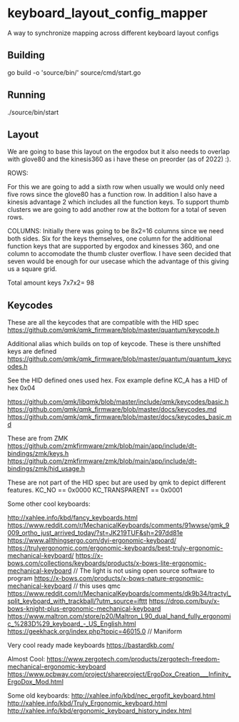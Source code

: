 # keyboard_layout_config_mapper
A way to synchronize mapping across different keyboard layout configs

## Building
go build -o 'source/bin/' source/cmd/start.go

## Running

./source/bin/start

## Layout

We are going to base this layout on the ergodox but it also needs to overlap with glove80 and the kinesis360 as i have these on preorder (as of 2022) :). 


ROWS:

For this we are going to add a sixth row when usually we would only need five rows since the glove80 has a function row. In addition I also have a kinesis advantage 2 which includes all the function keys. To support thumb clusters we are going to add another row at the bottom for a total of seven rows. 


COLUMNS:
Initially there was going to be 8x2=16 columns since we need both sides. Six for the keys themselves, one column for the additional function keys that are supported by ergodox and kinesses 360, and one column to accomodate the thumb cluster overflow.
I have seen decided that seven would be enough for our usecase which the advantage of this giving us a square grid. 

Total amount keys 7x7x2= 98

## Keycodes

These are all the keycodes that are compatible with the HID spec
https://github.com/qmk/qmk_firmware/blob/master/quantum/keycode.h


Additional alias which builds on top of keycode. These is there unshifted keys are defined
https://github.com/qmk/qmk_firmware/blob/master/quantum/quantum_keycodes.h

See the HID defined ones used hex. Fox example define KC_A has a HID of hex 0x04

https://github.com/qmk/libqmk/blob/master/include/qmk/keycodes/basic.h
https://github.com/qmk/qmk_firmware/blob/master/docs/keycodes.md
https://github.com/qmk/qmk_firmware/blob/master/docs/keycodes_basic.md


These are from ZMK
https://github.com/zmkfirmware/zmk/blob/main/app/include/dt-bindings/zmk/keys.h
https://github.com/zmkfirmware/zmk/blob/main/app/include/dt-bindings/zmk/hid_usage.h

These are not part of the HID spec but are used by qmk to depict different features.
KC_NO                  == 0x0000
KC_TRANSPARENT         == 0x0001



Some other cool keyboards:

http://xahlee.info/kbd/fancy_keyboards.html
https://www.reddit.com/r/MechanicalKeyboards/comments/91wwse/gmk_9009_ortho_just_arrived_today/?st=JK219TUF&sh=297dd81e
https://www.allthingsergo.com/dyi-ergonomic-keyboard/
https://trulyergonomic.com/ergonomic-keyboards/best-truly-ergonomic-mechanical-keyboard/
https://x-bows.com/collections/keyboards/products/x-bows-lite-ergonomic-mechanical-keyboard // The light is not using open source software to program
https://x-bows.com/products/x-bows-nature-ergonomic-mechanical-keyboard // this uses qmc
https://www.reddit.com/r/MechanicalKeyboards/comments/dk9b34/tractyl_split_keyboard_with_trackball/?utm_source=ifttt
https://drop.com/buy/x-bows-knight-plus-ergonomic-mechanical-keyboard
https://www.maltron.com/store/p20/Maltron_L90_dual_hand_fully_ergonomic_%283D%29_keyboard_-_US_English.html
https://geekhack.org/index.php?topic=46015.0 // Maniform

Very cool ready made keyboards
https://bastardkb.com/

Almost Cool:
https://www.zergotech.com/products/zergotech-freedom-mechanical-ergonomic-keyboard
https://www.pcbway.com/project/shareproject/ErgoDox_Creation___Infinity_ErgoDox_Mod.html

Some old keyboards:
http://xahlee.info/kbd/nec_ergofit_keyboard.html
http://xahlee.info/kbd/Truly_Ergonomic_keyboard.html
http://xahlee.info/kbd/ergonomic_keyboard_history_index.html
